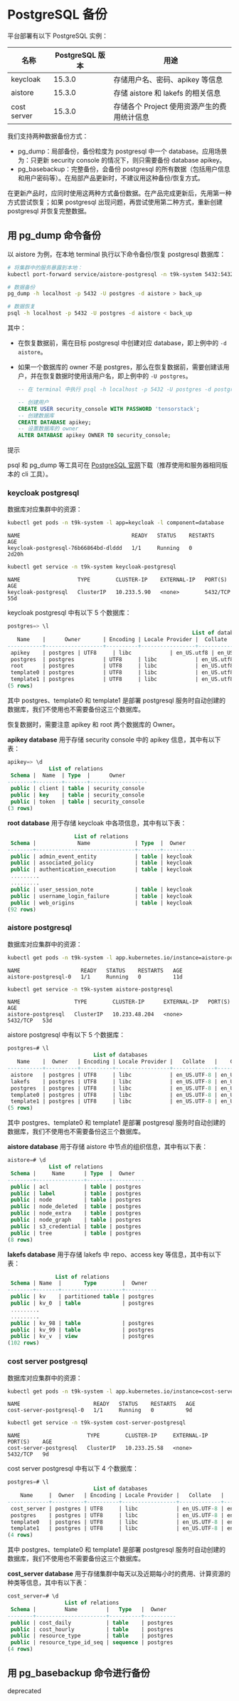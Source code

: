 # PostgreSQL 备份

平台部署有以下 PostgreSQL 实例：

| 名称        | PostgreSQL 版本 | 用途                                        |
| ----------- | --------------- | ------------------------------------------- |
| keycloak    | 15.3.0          | 存储用户名、密码、apikey 等信息             |
| aistore     | 15.3.0          | 存储 aistore 和 lakefs 的相关信息           |
| cost server | 15.3.0          | 存储各个 Project 使用资源产生的费用统计信息 |

我们支持两种数据备份方式：

* pg_dump：局部备份，备份粒度为 postgresql 中一个 database。应用场景为：只更新 security console 的情况下，则只需要备份 database apikey。
* pg_basebackup：完整备份，会备份 postgresql 的所有数据（包括用户信息和用户密码等）。在局部产品更新时，不建议用这种备份/恢复方式。

在更新产品时，应同时使用这两种方式备份数据。在产品完成更新后，先用第一种方式尝试恢复；如果 postgresql 出现问题，再尝试使用第二种方式，重新创建 postgresql 并恢复完整数据。

## 用 pg_dump 命令备份

以 aistore 为例，在本地 terminal 执行以下命令备份/恢复 postgresql 数据库：

```bash
# 将集群中的服务暴露到本地：
kubectl port-forward service/aistore-postgresql -n t9k-system 5432:5432

# 数据备份
pg_dump -h localhost -p 5432 -U postgres -d aistore > back_up

# 数据恢复
psql -h localhost -p 5432 -U postgres -d aistore < back_up
```

其中：

* 在恢复数据前，需在目标 postgresql 中创建对应 database，即上例中的 `-d aistore`。
* 如果一个数据库的 owner 不是 postgres，那么在恢复数据前，需要创建该用户，并在恢复数据时使用该用户名，即上例中的 `-U postgres`。

    ```sql
    -- 在 terminal 中执行 psql -h localhost -p 5432 -U postgres -d postgres 进入 postgres 终端

    -- 创建用户
    CREATE USER security_console WITH PASSWORD 'tensorstack';
    -- 创建数据库
    CREATE DATABASE apikey;
    -- 设置数据库的 owner
    ALTER DATABASE apikey OWNER TO security_console;
    ```

<aside class="note tip">
<div class="title">提示</div>

psql 和 pg_dump 等工具可在 <a target="_blank" rel="noopener noreferrer" href="https://www.postgresql.org/download/">PostgreSQL 官网</a>下载（推荐使用和服务器相同版本的 cli 工具）。

</aside>

### keycloak postgresql

数据库对应集群中的资源：

```bash
kubectl get pods -n t9k-system -l app=keycloak -l component=database
```

```
NAME                                   READY   STATUS    RESTARTS   AGE
keycloak-postgresql-76b66864bd-dlddd   1/1     Running   0          2d20h
```

```bash
kubectl get service -n t9k-system keycloak-postgresql
```
```
NAME                  TYPE        CLUSTER-IP    EXTERNAL-IP   PORT(S)    AGE
keycloak-postgresql   ClusterIP   10.233.5.90   <none>        5432/TCP   55d
```

keycloak postgresql 中有以下 5 个数据库：

```sql
postgres=> \l
                                                          List of databases
   Name    |      Owner       | Encoding | Locale Provider |  Collate   |   Ctype   
-----------+------------------+----------+-----------------+------------+------------
 apikey    | postgres | UTF8     | libc            | en_US.utf8 | en_US.utf8
 postgres  | postgres         | UTF8     | libc            | en_US.utf8 | en_US.utf8
 root      | postgres         | UTF8     | libc            | en_US.utf8 | en_US.utf8
 template0 | postgres         | UTF8     | libc            | en_US.utf8 | en_US.utf8
 template1 | postgres         | UTF8     | libc            | en_US.utf8 | en_US.utf8
(5 rows)
```

其中 postgres、template0 和 template1 是部署 postgresql 服务时自动创建的数据库，我们不使用也不需要备份这三个数据库。

恢复数据时，需要注意 apikey 和 root 两个数据库的 Owner。

**apikey database** 用于存储 security console 中的 apikey 信息，其中有以下表：

```sql
apikey=> \d
             List of relations
 Schema |  Name  | Type  |      Owner
--------+--------+-------+------------------
 public | client | table | security_console
 public | key    | table | security_console
 public | token  | table | security_console
(3 rows)
```

**root database** 用于存储 keycloak 中各项信息，其中有以下表：

```sql
                     List of relations
 Schema |             Name              | Type  |  Owner
--------+-------------------------------+-------+----------
 public | admin_event_entity            | table | keycloak
 public | associated_policy             | table | keycloak
 public | authentication_execution      | table | keycloak
 .........
 .........
 public | user_session_note             | table | keycloak
 public | username_login_failure        | table | keycloak
 public | web_origins                   | table | keycloak
(92 rows)
```

### aistore postgresql

数据库对应集群中的资源：

```bash
kubectl get pods -n t9k-system -l app.kubernetes.io/instance=aistore-postgresql
```

```
NAME                   READY   STATUS    RESTARTS   AGE
aistore-postgresql-0   1/1     Running   0          11d
```
```bash
kubectl get service -n t9k-system aistore-postgresql
```
```
NAME                 TYPE        CLUSTER-IP      EXTERNAL-IP   PORT(S)    AGE
aistore-postgresql   ClusterIP   10.233.48.204   <none>        5432/TCP   53d
```

aistore postgresql 中有以下 5 个数据库：

```sql
postgres=# \l
                           List of databases
   Name    |  Owner   | Encoding | Locale Provider |   Collate   |    Ctype   
-----------+----------+----------+-----------------+-------------+-------------
 aistore   | postgres | UTF8     | libc            | en_US.UTF-8 | en_US.UTF-8 
 lakefs    | postgres | UTF8     | libc            | en_US.UTF-8 | en_US.UTF-8 
 postgres  | postgres | UTF8     | libc            | en_US.UTF-8 | en_US.UTF-8 
 template0 | postgres | UTF8     | libc            | en_US.UTF-8 | en_US.UTF-8 
 template1 | postgres | UTF8     | libc            | en_US.UTF-8 | en_US.UTF-8 
(5 rows)
```

其中 postgres、template0 和 template1 是部署 postgresql 服务时自动创建的数据库，我们不使用也不需要备份这三个数据库。

**aistore database** 用于存储 aistore 中节点的组织信息，其中有以下表：

```sql
aistore=# \d
             List of relations
 Schema |     Name      | Type  |  Owner
--------+---------------+-------+----------
 public | acl           | table | postgres
 public | label         | table | postgres
 public | node          | table | postgres
 public | node_deleted  | table | postgres
 public | node_extra    | table | postgres
 public | node_graph    | table | postgres
 public | s3_credential | table | postgres
 public | tree          | table | postgres
(8 rows)
```

**lakefs database** 用于存储 lakefs 中 repo、access key 等信息，其中有以下表：

```sql
               List of relations
 Schema | Name  |       Type        |  Owner
--------+-------+-------------------+----------
 public | kv    | partitioned table | postgres
 public | kv_0  | table             | postgres
 .........
 .........
 public | kv_98 | table             | postgres
 public | kv_99 | table             | postgres
 public | kv_v  | view              | postgres
(102 rows)
```

### cost server postgresql

数据库对应集群中的资源：

```bash
kubectl get pods -n t9k-system -l app.kubernetes.io/instance=cost-server-postgresql
```

```
NAME                       READY   STATUS    RESTARTS   AGE
cost-server-postgresql-0   1/1     Running   0          9d
```

```bash
kubectl get service -n t9k-system cost-server-postgresql
```

```
NAME                     TYPE        CLUSTER-IP     EXTERNAL-IP   PORT(S)    AGE
cost-server-postgresql   ClusterIP   10.233.25.58   <none>        5432/TCP   9d
```

cost server postgresql 中有以下 4 个数据库：

```sql
postgres=# \l
                           List of databases
    Name     |  Owner   | Encoding | Locale Provider |   Collate   |    Ctype   
-------------+----------+----------+-----------------+-------------+-------------
 cost_server | postgres | UTF8     | libc            | en_US.UTF-8 | en_US.UTF-8 
 postgres    | postgres | UTF8     | libc            | en_US.UTF-8 | en_US.UTF-8 
 template0   | postgres | UTF8     | libc            | en_US.UTF-8 | en_US.UTF-8 
 template1   | postgres | UTF8     | libc            | en_US.UTF-8 | en_US.UTF-8 
(4 rows)
```

其中 postgres、template0 和 template1 是部署 postgresql 服务时自动创建的数据库，我们不使用也不需要备份这三个数据库。

**cost_server database** 用于存储集群中每天以及近期每小时的费用、计算资源的种类等信息，其中有以下表：

```sql
cost_server=# \d
                  List of relations
 Schema |         Name         |   Type   |  Owner
--------+----------------------+----------+----------
 public | cost_daily           | table    | postgres
 public | cost_hourly          | table    | postgres
 public | resource_type        | table    | postgres
 public | resource_type_id_seq | sequence | postgres
(4 rows)
```

## 用 pg_basebackup 命令进行备份

deprecated
